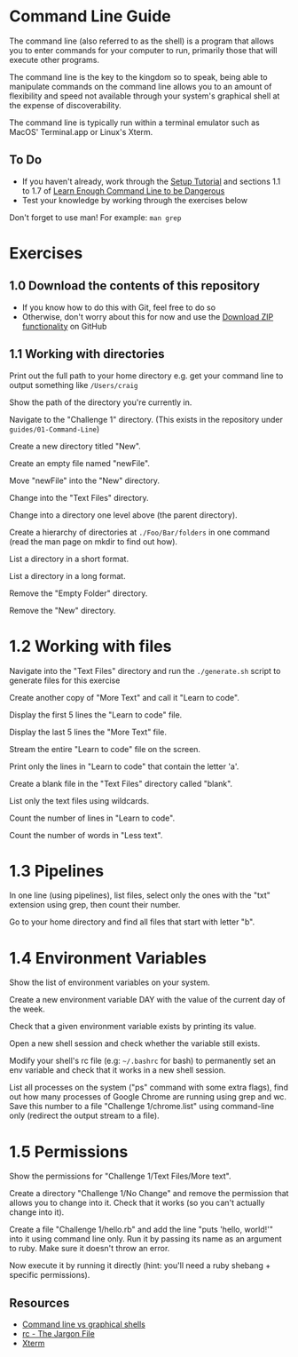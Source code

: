 # Command Line Guide
The command line (also referred to as the shell) is a program that allows
you to enter commands for your computer to run, primarily those that will
execute other programs.

The command line is the key to the kingdom so to speak, being able to 
manipulate commands on the command line allows you to an amount of 
flexibility and speed not available through your system's graphical shell
at the expense of discoverability.

The command line is typically run within a terminal emulator such as MacOS' Terminal.app or Linux's Xterm.

## To Do
* If you haven't already, work through the [Setup Tutorial](/guides/00-Setup)
and sections 1.1 to 1.7 of [Learn Enough Command Line to be Dangerous](https://www.learnenough.com/command-line-tutorial)
* Test your knowledge by working through the exercises below

Don't forget to use man! For example: `man grep`

# Exercises

## 1.0 Download the contents of this repository

* If you know how to do this with Git, feel free to do so
* Otherwise, don't worry about this for now and use the [Download ZIP functionality](https://github.com/madetech/learn/archive/master.zip) on GitHub

## 1.1 Working with directories

Print out the full path to your home directory e.g. get your command line to output something like `/Users/craig`

Show the path of the directory you're currently in.

Navigate to the "Challenge 1" directory. (This exists in the repository under `guides/01-Command-Line`)

Create a new directory titled "New".

Create an empty file named "newFile".

Move "newFile" into the "New" directory.

Change into the "Text Files" directory.

Change into a directory one level above (the parent directory).

Create a hierarchy of directories at `./Foo/Bar/folders` in one command (read the man page on mkdir to find out how).

List a directory in a short format.

List a directory in a long format.

Remove the "Empty Folder" directory.

Remove the "New" directory.

# 1.2 Working with files

Navigate into the "Text Files" directory and run the `./generate.sh` script to generate files for this exercise 

Create another copy of "More Text" and call it "Learn to code".

Display the first 5 lines the "Learn to code" file.

Display the last 5 lines the "More Text" file.

Stream the entire "Learn to code" file on the screen.

Print only the lines in "Learn to code" that contain the letter 'a'.

Create a blank file in the "Text Files" directory called "blank".

List only the text files using wildcards.

Count the number of lines in "Learn to code".

Count the number of words in "Less text".

# 1.3 Pipelines

In one line (using pipelines), list files, select only the ones with the "txt" extension using grep, then count their number.

Go to your home directory and find all files that start with letter "b".

# 1.4 Environment Variables

Show the list of environment variables on your system.

Create a new environment variable DAY with the value of the current day of the week.

Check that a given environment variable exists by printing its value.

Open a new shell session and check whether the variable still exists.

Modify your shell's rc file (e.g: `~/.bashrc` for bash) to
permanently set an env variable and check that it works in a new shell
session.

List all processes on the system ("ps" command with some extra flags), find out how many processes of Google Chrome are running using grep and wc. Save this number to a file "Challenge 1/chrome.list" using command-line only (redirect the output stream to a file).

# 1.5 Permissions

Show the permissions for "Challenge 1/Text Files/More text".

Create a directory "Challenge 1/No Change" and remove the permission that allows you to change into it. Check that it works (so you can't actually change into it).

Create a file "Challenge 1/hello.rb" and add the line "puts 'hello, world!'" into it using command line only. Run it by passing its name as an argument to ruby. Make sure it doesn't throw an error.

Now execute it by running it directly (hint: you'll need a ruby shebang + specific permissions).

## Resources

- [Command line vs graphical shells](https://en.wikipedia.org/wiki/Shell_(computing))
- [rc - The Jargon File](http://www.catb.org/jargon/html/R/rc-file.html)
- [Xterm](https://en.wikipedia.org/wiki/Xterm)
